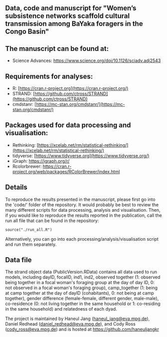 Data, code and manuscript for "Women’s subsistence networks scaffold cultural transmission among BaYaka foragers in the Congo Basin"
----------------------------

## The manuscript can be found at:

- Science Advances: https://www.science.org/doi/10.1126/sciadv.adj2543

## Requirements for analyses:

* R: [https://cran.r-project.org](https://cran.r-project.org/)
* STRAND: [https://github.com/ctross/STRAND](https://github.com/ctross/STRAND)
* cmdstanr: [https://mc-stan.org/cmdstanr/](https://mc-stan.org/cmdstanr/)

## Packages used for data processing and visualisation:

* Rethinking: [https://xcelab.net/rm/statistical-rethinking/](https://xcelab.net/rm/statistical-rethinking/)
* tidyverse: [https://www.tidyverse.org](https://www.tidyverse.org/)
* iGraph: https://igraph.org/r/
* Rcolorbrewer: https://cran.r-project.org/web/packages/RColorBrewer/index.html

## Details

To reproduce the results presented in the manuscript, please first go into the 'code/' folder of the repository. It would probably be best to review the many different scripts for data processing, analysis and visualisation. Then, if you would like to reproduce the results reported in the publication, call the run all file that can be found in the repository:

```
source("./run_all.R")
```

Alternatively, you can go into each processing/analysis/visualisation script and run them separately.

## Data file

The strand object data (PublicVersion.RData) contains all data used to run models, including dayID, focalID, ind1, ind2, observed together (1: observed being together in a focal woman's foraging group at the day of day ID, 0: not observed in a focal woman's foraging group), camp\_together (1: being at camp together at the day of dayID (cohabitants), 0: not being at camp together), gender difference (female-female, different gender, male-male), co-residence (0: not living together in the same household or 1: co-residing in the same household) and relatedness of each dyad.

The project is maintained by Haneul Jang (haneul_jang@eva.mpg.de), Daniel Redhead (daniel_redhead@eva.mpg.de), and Cody Ross (cody_ross@eva.mpg.de) and is hosted at https://github.com/haneuljangkr
